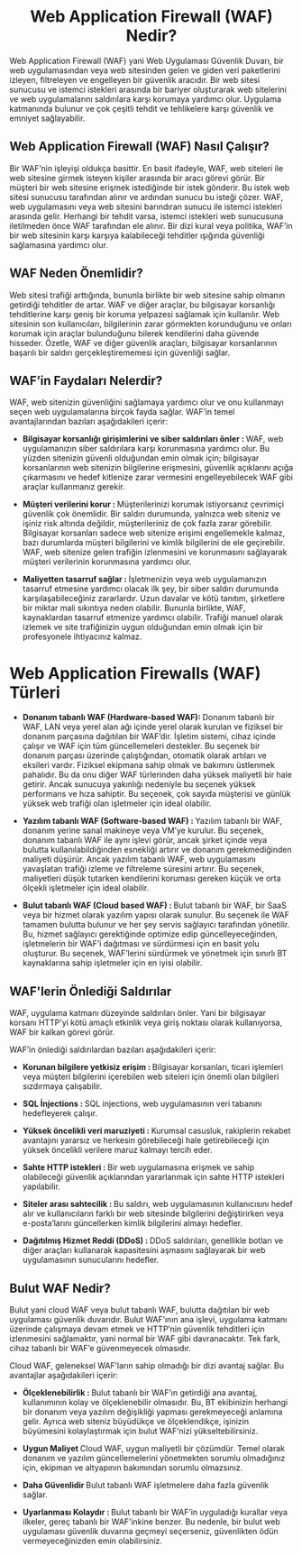 <h1 align="center"> Web Application Firewall (WAF) Nedir? </h1>
Web Application Firewall (WAF) yani Web Uygulaması Güvenlik Duvarı, bir web uygulamasından veya web sitesinden gelen ve giden veri paketlerini izleyen, 
filtreleyen ve engelleyen bir güvenlik aracıdır. Bir web sitesi sunucusu ve istemci istekleri arasında bir bariyer oluşturarak web sitelerini ve web uygulamalarını saldırılara karşı korumaya yardımcı olur.
Uygulama katmanında bulunur ve çok çeşitli tehdit ve tehlikelere karşı güvenlik ve emniyet sağlayabilir.

<h2> Web Application Firewall (WAF) Nasıl Çalışır? </h2>
Bir WAF’nin işleyişi oldukça basittir. En basit ifadeyle, WAF, web siteleri ile web sitesine girmek isteyen kişiler arasında bir aracı görevi görür.
Bir müşteri bir web sitesine erişmek istediğinde bir istek gönderir. Bu istek web sitesi sunucusu tarafından alınır ve ardından sunucu bu isteği çözer.
WAF, web uygulamasını veya web sitesini barındıran sunucu ile istemci istekleri arasında gelir. 
Herhangi bir tehdit varsa, istemci istekleri web sunucusuna iletilmeden önce WAF tarafından ele alınır.
Bir dizi kural veya politika, WAF’in bir web sitesinin karşı karşıya kalabileceği tehditler ışığında güvenliği sağlamasına yardımcı olur.

<h2> WAF Neden Önemlidir? </h2>
Web sitesi trafiği arttığında, bununla birlikte bir web sitesine sahip olmanın getirdiği tehditler de artar.
WAF ve diğer araçlar, bu bilgisayar korsanlığı tehditlerine karşı geniş bir koruma yelpazesi sağlamak için kullanılır. 
Web sitesinin son kullanıcıları, bilgilerinin zarar görmekten korunduğunu ve onları korumak için araçlar bulunduğunu bilerek kendilerini daha güvende hisseder.
Özetle, WAF ve diğer güvenlik araçları, bilgisayar korsanlarının başarılı bir saldırı gerçekleştirememesi için güvenliği sağlar.

<h2> WAF’in Faydaları Nelerdir? </h2>
WAF, web sitenizin güvenliğini sağlamaya yardımcı olur ve onu kullanmayı seçen web uygulamalarına birçok fayda sağlar.
WAF’in temel avantajlarından bazıları aşağıdakileri içerir:

<ul> <li> <b> Bilgisayar korsanlığı girişimlerini ve siber saldırıları önler : </b> WAF, web uygulamanızın siber saldırılara karşı korunmasına yardımcı olur. Bu yüzden sitenizin güvenli olduğundan emin olmak için; 
bilgisayar korsanlarının web sitenizin bilgilerine erişmesini, 
güvenlik açıklarını açığa çıkarmasını ve hedef kitlenize zarar vermesini engelleyebilecek WAF gibi araçlar kullanmanız gerekir. </li> </ul>

<ul> <li> <b> Müşteri verilerini korur : </b> Müşterilerinizi korumak istiyorsanız çevrimiçi güvenlik çok önemlidir. 
Bir saldırı durumunda, yalnızca web siteniz ve işiniz risk altında değildir, müşterileriniz de çok fazla zarar görebilir.
Bilgisayar korsanları sadece web sitenize erişimi engellemekle kalmaz, bazı durumlarda müşteri bilgilerini ve kimlik bilgilerini de ele geçirebilir. 
WAF, web sitenize gelen trafiğin izlenmesini ve korunmasını sağlayarak müşteri verilerinin korunmasına yardımcı olur. </li> </ul>

<ul> <li> <b> Maliyetten tasarruf sağlar : </b> İşletmenizin veya web uygulamanızın tasarruf etmesine yardımcı olacak ilk şey, bir siber saldırı durumunda karşılaşabileceğiniz zararlardır. 
Uzun davalar ve kötü tanıtım, şirketlere bir miktar mali sıkıntıya neden olabilir. Bununla birlikte, WAF, kaynaklardan tasarruf etmenize yardımcı olabilir. 
Trafiği manuel olarak izlemek ve site trafiğinizin uygun olduğundan emin olmak için bir profesyonele ihtiyacınız kalmaz. </li> </ul>

<p></p>

<h1> Web Application Firewalls (WAF) Türleri </h1>

<ul> <li> <b> Donanım tabanlı WAF (Hardware-based WAF): </b> Donanım tabanlı bir WAF, LAN veya yerel alan ağı içinde yerel olarak kurulan ve fiziksel bir donanım parçasına dağıtılan bir WAF’dir. 
İşletim sistemi, cihaz içinde çalışır ve WAF için tüm güncellemeleri destekler. 
Bu seçenek bir donanım parçası üzerinde çalıştığından, otomatik olarak artıları ve eksileri vardır. 
Fiziksel ekipmana sahip olmak ve bakımını üstlenmek pahalıdır. Bu da onu diğer WAF türlerinden daha yüksek maliyetli bir hale getirir. 
Ancak sunucuya yakınlığı nedeniyle bu seçenek yüksek performans ve hıza sahiptir. 
Bu seçenek, çok sayıda müşterisi ve günlük yüksek web trafiği olan işletmeler için ideal olabilir. </li> </ul>

<ul> <li> <b> Yazılım tabanlı WAF (Software-based WAF) : </b> Yazılım tabanlı bir WAF, donanım yerine sanal makineye veya VM’ye kurulur. 
Bu seçenek, donanım tabanlı WAF ile aynı işlevi görür, ancak şirket içinde veya bulutta kullanılabildiğinden esnekliği artırır ve donanım gerekmediğinden maliyeti düşürür. 
Ancak yazılım tabanlı WAF, web uygulamasını yavaşlatan trafiği izleme ve filtreleme süresini artırır. 
Bu seçenek, maliyetleri düşük tutarken kendilerini koruması gereken küçük ve orta ölçekli işletmeler için ideal olabilir. </li> </ul>

<ul> <li> <b> Bulut tabanlı WAF (Cloud based WAF) : </b> Bulut tabanlı bir WAF, bir SaaS veya bir hizmet olarak yazılım yapısı olarak sunulur. Bu seçenek ile WAF tamamen bulutta bulunur ve her şey servis sağlayıcı tarafından yönetilir. 
Bu, hizmet sağlayıcı gerektiğinde optimize edip güncelleyeceğinden, işletmelerin bir WAF’i dağıtması ve sürdürmesi için en basit yolu oluşturur. 
Bu seçenek, WAF’lerini sürdürmek ve yönetmek için sınırlı BT kaynaklarına sahip işletmeler için en iyisi olabilir. </li> </ul>

<p></p>

<h2> WAF'lerin Önlediği Saldırılar </h2>
WAF, uygulama katmanı düzeyinde saldırıları önler. Yani bir bilgisayar korsanı HTTP’yi kötü amaçlı etkinlik veya giriş noktası olarak kullanıyorsa, WAF bir kalkan görevi görür.

WAF’in önlediği saldırılardan bazıları aşağıdakileri içerir:

<ul> <li> <b> Korunan bilgilere yetkisiz erişim : </b> Bilgisayar korsanları, ticari işlemleri veya müşteri bilgilerini içerebilen web siteleri için önemli olan bilgileri sızdırmaya çalışabilir. </li> </ul>

<ul> <li> <b> SQL İnjections : </b> SQL injections, web uygulamasının veri tabanını hedefleyerek çalışır. </li> </ul>

<ul> <li> <b> Yüksek öncelikli veri maruziyeti : </b> Kurumsal casusluk, rakiplerin rekabet avantajını yararsız ve herkesin görebileceği hale getirebileceği için yüksek öncelikli verilere maruz kalmayı tercih eder. </li> </ul>

<ul> <li> <b> Sahte HTTP istekleri :  </b> Bir web uygulamasına erişmek ve sahip olabileceği güvenlik açıklarından yararlanmak için sahte HTTP istekleri yapılabilir. </li> </ul>

<ul> <li> <b> Siteler arası sahtecilik : </b> Bu saldırı, web uygulamasının kullanıcısını hedef alır ve kullanıcıların farklı bir web sitesinde bilgilerini değiştirirken veya e-posta’larını güncellerken kimlik bilgilerini almayı hedefler. </li> </ul>

<ul> <li> <b> Dağıtılmış Hizmet Reddi (DDoS) :  </b> DDoS saldırıları, genellikle botları ve diğer araçları kullanarak kapasitesini aşmasını sağlayarak bir web uygulamasının sunucularını hedefler. </li> </ul>

<p></p>

<h2> Bulut WAF Nedir? </h2>
Bulut yani cloud WAF veya bulut tabanlı WAF, bulutta dağıtılan bir web uygulaması güvenlik duvarıdır. 
Bulut WAF’ının ana işlevi, uygulama katmanı üzerinde çalışmaya devam etmek ve HTTP’nin güvenlik tehditleri için izlenmesini sağlamaktır, yani normal bir WAF gibi davranacaktır. 
Tek fark, cihaz tabanlı bir WAF’e güvenmeyecek olmasıdır.

Cloud WAF, geleneksel WAF’ların sahip olmadığı bir dizi avantaj sağlar. Bu avantajlar aşağıdakileri içerir:

<ul> <li> <b> Ölçeklenebilirlik : </b> Bulut tabanlı bir WAF’ın getirdiği ana avantaj, kullanımının kolay ve ölçeklenebilir olmasıdır. 
Bu, BT ekibinizin herhangi bir donanım veya yazılım değişikliği yapması gerekmeyeceği anlamına gelir. 
Ayrıca web siteniz büyüdükçe ve ölçeklendikçe, işinizin büyümesini kolaylaştırmak için bulut WAF’nizi yükseltebilirsiniz. </li> </ul>

<ul> <li> <b> Uygun Maliyet </b> Cloud WAF, uygun maliyetli bir çözümdür. Temel olarak donanım ve yazılım güncellemelerini yönetmekten sorumlu olmadığınız için, ekipman ve altyapının bakımından sorumlu olmazsınız. </li> </ul>

<ul> <li> <b> Daha Güvenlidir </b> Bulut tabanlı WAF işletmelere daha fazla güvenlik sağlar. </li> </ul>

<ul> <li> <b> Uyarlanması Kolaydır :  </b> Bulut tabanlı bir WAF’in uyguladığı kurallar veya ilkeler, gereç tabanlı bir WAF’inkine benzer. 
Bu nedenle, bir bulut web uygulaması güvenlik duvarına geçmeyi seçerseniz, güvenlikten ödün vermeyeceğinizden emin olabilirsiniz. </li> </ul>
